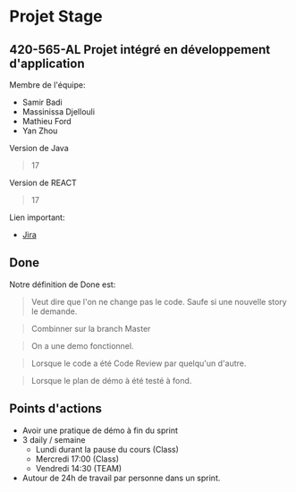 # Projet Stage
## 420-565-AL Projet intégré en développement d'application

Membre de l'équipe:
- Samir Badi
- Massinissa Djellouli
- Mathieu Ford
- Yan Zhou

Version de Java
> 17

Version de REACT
> 17

Lien important:
 - [Jira](https://420565a22.atlassian.net/jira/software/c/projects/EQ2/boards/2/backlog?issueLimit=100)

## Done
Notre définition de Done est:
>  Veut dire que l'on ne change pas le code. Saufe si une nouvelle story le demande.

> Combinner sur la branch Master

> On a une demo fonctionnel.

> Lorsque le code a été Code Review par quelqu'un d'autre.

> Lorsque le plan de démo à été testé à fond.

## Points d'actions

- Avoir une pratique de démo à fin du sprint
- 3 daily / semaine
  - Lundi durant la pause du cours (Class)
  - Mercredi 17:00 (Class)
  - Vendredi 14:30 (TEAM)
- Autour de 24h de travail par personne dans un sprint.

